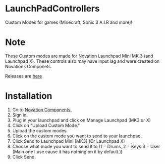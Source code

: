 # LaunchPadControllers
Custom Modes for games (Minecraft, Sonic 3 A.I.R and more)!

# Note
These Custom modes are made for Novation Launchpad Mini MK 3 (and Launchpad X). These controls also may have input lag and were created on Novations Componets.

Releases are [here](https://github.com/HyperHaxStudios/LaunchPadControllers/releases)

# Installation
1. Go to [Novation Components.](https://components.novationmusic.com)
2. Sign in.
3. Plug in your launchpad and click on Manage Launchpad (MK3 or X)
4. Click on "Upload Custom Mode."
5. Upload the custom modes.
6. Click on the custom mode you want to send to your launchpad.
7. Click Send to Launchpad Mini [MK3] (Or Launchpad X)
8. Choose what mode you want to send it to (1 = Drums, 2 = Keys 3 = User (Main one I use cause it has nothing on it by default.))
9. Click Send.
